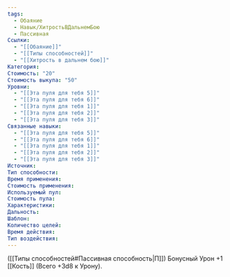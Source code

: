 ```yaml
---
tags:
  - Обаяние
  - Навык/ХитростьВДальнемБою
  - Пассивная
Ссылки:
  - "[[Обаяние]]"
  - "[[Типы способностей]]"
  - "[[Хитрость в дальнем бою]]"
Категория: 
Стоимость: "20"
Стоимость выкупа: "50"
Уровни:
  - "[[Эта пуля для тебя 5]]"
  - "[[Эта пуля для тебя 6]]"
  - "[[Эта пуля для тебя 1]]"
  - "[[Эта пуля для тебя 2]]"
  - "[[Эта пуля для тебя 3]]"
Связанные навыки:
  - "[[Эта пуля для тебя 5]]"
  - "[[Эта пуля для тебя 6]]"
  - "[[Эта пуля для тебя 1]]"
  - "[[Эта пуля для тебя 2]]"
  - "[[Эта пуля для тебя 3]]"
Источник:
Тип способности:
Время применения:
Стоимость применения:
Используемый пул:
Стоимость пула:
Характеристики:
Дальность:
Шаблон:
Количество целей:
Время действия:
Тип воздействия:
---
```

([[Типы способностей#Пассивная способность|П]]) Бонусный Урон +1 [[Кость]] (Всего +3d8 к Урону).